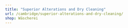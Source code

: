 ```yaml
---
title: "Superior Alterations and Dry Cleaning"
url: /cambridge/superior-alterations-and-dry-cleaning/
shop: Wäscherei
---
```

